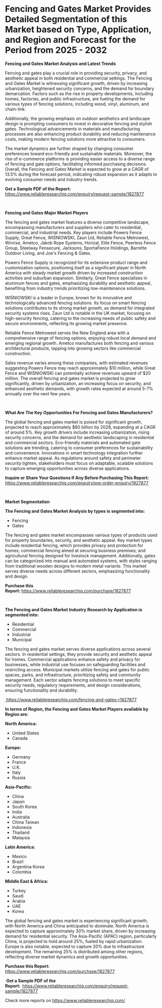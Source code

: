 <p><h1>Fencing and Gates Market Provides Detailed Segmentation of this Market based on Type, Application, and Region and Forecast for the Period from 2025 - 2032</h1></p><p><strong>Fencing and Gates Market Analysis and Latest Trends</strong></p>
<p><p>Fencing and gates play a crucial role in providing security, privacy, and aesthetic appeal in both residential and commercial settings. The Fencing and Gates Market is witnessing significant growth, driven by increasing urbanization, heightened security concerns, and the demand for boundary demarcation. Factors such as the rise in property developments, including homes, factories, and public infrastructure, are fueling the demand for various types of fencing solutions, including wood, vinyl, aluminum, and chain-link.</p><p>Additionally, the growing emphasis on outdoor aesthetics and landscape design is prompting consumers to invest in decorative fencing and stylish gates. Technological advancements in materials and manufacturing processes are also enhancing product durability and reducing maintenance costs, making modern fencing solutions more attractive to consumers.</p><p>The market dynamics are further shaped by changing consumer preferences toward eco-friendly and sustainable materials. Moreover, the rise of e-commerce platforms is providing easier access to a diverse range of fencing and gate options, facilitating informed purchasing decisions. Overall, the Fencing and Gates Market is expected to grow at a CAGR of 13.5% during the forecast period, indicating robust expansion as it adapts to evolving consumer needs and industry trends.</p></p>
<p><strong>Get a Sample PDF of the Report:&nbsp;</strong> <a href="https://www.reliableresearchiq.com/enquiry/request-sample/1827877?utm_campaign=1170&utm_medium=2&utm_source=Github&utm_content=ia&utm_term=18022025&utm_id=fencing-and-gates">https://www.reliableresearchiq.com/enquiry/request-sample/1827877</a></p>
<p>&nbsp;</p>
<p><strong>Fencing and Gates Major Market Players</strong></p>
<p><p>The fencing and gates market features a diverse competitive landscape, encompassing manufacturers and suppliers who cater to residential, commercial, and industrial needs. Key players include Powers Fence Supply, Great Fence, WIŚNIOWSKI, Zaun Ltd, Reliable Fence Metrowest, Winrise, Ametco, Jakob Rope Systems, Horizal, Elite Fence, Peerless Fence Group, Steelway Fensecure, Jacksons, SportaFence Holdings, Barrette Outdoor Living, and Joe's Fencing & Gates.</p><p>Powers Fence Supply is recognized for its extensive product range and customization options, positioning itself as a significant player in North America with steady market growth driven by increased construction activities and suburban expansion. Similarly, Great Fence specializes in aluminum fences and gates, emphasizing durability and aesthetic appeal, benefiting from industry trends prioritizing low-maintenance solutions.</p><p>WIŚNIOWSKI is a leader in Europe, known for its innovative and technologically advanced fencing solutions. Its focus on smart fencing solutions contributes to its strong market growth, as demand for integrated security systems rises. Zaun Ltd is notable in the UK market, focusing on high-security fencing, catering to the increasing needs of public safety and secure environments, reflecting its growing market presence.</p><p>Reliable Fence Metrowest serves the New England area with a comprehensive range of fencing options, enjoying robust local demand and emerging regional growth. Ametco manufactures both fencing and various architectural products, tapping into growing sectors like commercial construction.</p><p>Sales revenue varies among these companies, with estimated revenues suggesting Powers Fence may reach approximately $10 million, while Great Fence and WIŚNIOWSKI can potentially achieve revenues upward of $20 million. The overall fencing and gates market is projected to grow significantly, driven by urbanization, an increasing focus on security, and enhanced aesthetic demands, with growth rates expected at around 5-7% annually over the next few years.</p></p>
<p>&nbsp;</p>
<p><strong>What Are The Key Opportunities For Fencing and Gates Manufacturers?</strong></p>
<p><p>The global fencing and gates market is poised for significant growth, projected to reach approximately $60 billion by 2028, expanding at a CAGR of around 5%. Key growth drivers include increasing urbanization, rising security concerns, and the demand for aesthetic landscaping in residential and commercial sectors. Eco-friendly materials and automated gate solutions are trending, catering to consumer preferences for sustainability and convenience. Innovations in smart technology integration further enhance market appeal. As regulations around safety and perimeter security tighten, stakeholders must focus on adaptable, scalable solutions to capture emerging opportunities across diverse applications.</p></p>
<p><strong>Inquire or Share Your Questions If Any Before Purchasing This Report:</strong> <a href="https://www.reliableresearchiq.com/enquiry/pre-order-enquiry/1827877?utm_campaign=1170&utm_medium=2&utm_source=Github&utm_content=ia&utm_term=18022025&utm_id=fencing-and-gates">https://www.reliableresearchiq.com/enquiry/pre-order-enquiry/1827877</a></p>
<p>&nbsp;</p>
<p><strong>Market Segmentation</strong></p>
<p><strong>The Fencing and Gates Market Analysis by types is segmented into:</strong></p>
<p><ul><li>Fencing</li><li>Gates</li></ul></p>
<p><p>The fencing and gates market encompasses various types of products used for property boundaries, security, and aesthetic appeal. Key market types include residential fencing, which provides privacy and protection for homes; commercial fencing aimed at securing business premises; and agricultural fencing designed for livestock management. Additionally, gates can be categorized into manual and automated systems, with styles ranging from traditional wooden designs to modern metal variants. This market serves diverse needs across different sectors, emphasizing functionality and design.</p></p>
<p><strong>Purchase this Report:&nbsp;</strong><a href="https://www.reliableresearchiq.com/purchase/1827877?utm_campaign=1170&utm_medium=2&utm_source=Github&utm_content=ia&utm_term=18022025&utm_id=fencing-and-gates">https://www.reliableresearchiq.com/purchase/1827877</a></p>
<p>&nbsp;</p>
<p><strong>The Fencing and Gates Market Industry Research by Application is segmented into:</strong></p>
<p><ul><li>Residential</li><li>Commercial</li><li>Industrial</li><li>Municipal</li></ul></p>
<p><p>The fencing and gates market serves diverse applications across several sectors. In residential settings, they provide security and aesthetic appeal for homes. Commercial applications enhance safety and privacy for businesses, while industrial use focuses on safeguarding facilities and restricting access. Municipal markets utilize fencing and gates for public spaces, parks, and infrastructure, prioritizing safety and community management. Each sector adapts fencing solutions to meet specific security needs, regulatory requirements, and design considerations, ensuring functionality and durability.</p></p>
<p><a href="https://www.reliableresearchiq.com/fencing-and-gates-r1827877?utm_campaign=1170&utm_medium=2&utm_source=Github&utm_content=ia&utm_term=18022025&utm_id=fencing-and-gates">&nbsp;https://www.reliableresearchiq.com/fencing-and-gates-r1827877</a></p>
<p><strong>In terms of Region, the Fencing and Gates Market Players available by Region are:</strong></p>
<p>
    <p> <strong> North America: </strong>
        <ul>
            <li>United States</li>
            <li>Canada</li>
        </ul>
        </p> 
    <p> <strong> Europe: </strong>
        <ul>
            <li>Germany</li>
            <li>France</li>
            <li>U.K.</li>
            <li>Italy</li>
            <li>Russia</li>
        </ul>
        </p> 
    <p> <strong> Asia-Pacific: </strong>
        <ul>
            <li>China</li>
            <li>Japan</li>
            <li>South Korea</li>
            <li>India</li>
            <li>Australia</li>
            <li>China Taiwan</li>
            <li>Indonesia</li>
            <li>Thailand</li>
            <li>Malaysia</li>
        </ul>
        </p> 
    <p> <strong> Latin America: </strong>
        <ul>
            <li>Mexico</li>
            <li>Brazil</li>
            <li>Argentina Korea</li>
            <li>Colombia</li>
        </ul>
        </p> 
    <p> <strong> Middle East & Africa: </strong>
        <ul>
            <li>Turkey</li>
            <li>Saudi</li>
            <li>Arabia</li>
            <li>UAE</li>
            <li>Korea</li>
        </ul>
    </p>
    </p>
<p><p>The global fencing and gates market is experiencing significant growth, with North America and China anticipated to dominate. North America is expected to capture approximately 30% market share, driven by increasing demand for residential security. The Asia-Pacific (APAC) region, particularly China, is projected to hold around 25%, fueled by rapid urbanization. Europe is also notable, expected to capture 20% due to infrastructure development. The remaining 25% is distributed among other regions, reflecting diverse market dynamics and growth opportunities.</p></p>
<p><strong>Purchase this Report: </strong><a href="https://www.reliableresearchiq.com/purchase/1827877?utm_campaign=1170&utm_medium=2&utm_source=Github&utm_content=ia&utm_term=18022025&utm_id=fencing-and-gates">https://www.reliableresearchiq.com/purchase/1827877</a></p>
<p>&nbsp;<strong>Get a Sample PDF of the Report:&nbsp;&nbsp;</strong><a href="https://www.reliableresearchiq.com/enquiry/request-sample/1827877?utm_campaign=1170&utm_medium=2&utm_source=Github&utm_content=ia&utm_term=18022025&utm_id=fencing-and-gates">https://www.reliableresearchiq.com/enquiry/request-sample/1827877</a></p>
<p><strong></strong></p>
<p>Check more reports on <a href="https://www.reliableresearchiq.com/?utm_campaign=1170&utm_medium=2&utm_source=Github&utm_content=ia&utm_term=18022025&utm_id=fencing-and-gates">https://www.reliableresearchiq.com/</a></p>